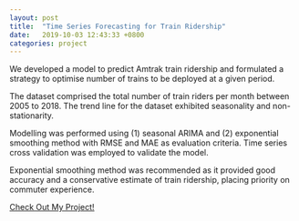 ```yaml
---
layout: post
title:  "Time Series Forecasting for Train Ridership"
date:   2019-10-03 12:43:33 +0800
categories: project
---
```


We developed a model to predict Amtrak train ridership and formulated a strategy to optimise number of trains to be deployed at a given period.

The dataset comprised the total number of train riders per month between 2005 to 2018. The trend line for the dataset exhibited seasonality and non-stationarity.

Modelling was performed using (1) seasonal ARIMA and (2) exponential smoothing method with RMSE and MAE as evaluation criteria. Time series cross validation was employed to validate the model.

Exponential smoothing method was recommended as it provided good accuracy and a conservative estimate of train ridership, placing priority on commuter experience.

[Check Out My Project!](https://github.com/alvinchiaht/project/blob/master/Time_Series_Train%20Ridership.nb.html)
